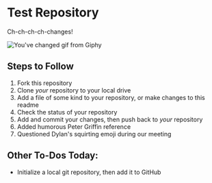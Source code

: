 # Test Repository

Ch-ch-ch-ch-changes!

![You've changed gif from Giphy](https://media.giphy.com/media/uXVEhtcVDD7q0/giphy.gif)

## Steps to Follow

1. Fork this repository
2. Clone _your_ repository to your local drive
3. Add a file of some kind to your repository, or make changes to this readme
4. Check the status of your repository
5. Add and commit your changes, then push back to _your_ repository
6. Added humorous Peter Griffin reference
7. Questioned Dylan's squirting emoji during our meeting

## Other To-Dos Today:

- Initialize a local git repository, then add it to GitHub
